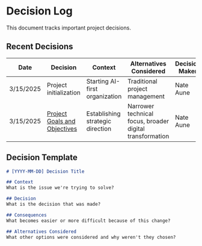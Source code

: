 # Decision Log

This document tracks important project decisions.

## Recent Decisions

| Date | Decision | Context | Alternatives Considered | Decision Maker |
|------|----------|---------|------------------------|----------------|
| 3/15/2025 | Project initialization | Starting AI-first organization | Traditional project management | Nate Aune |
| 3/15/2025 | [Project Goals and Objectives](2025-03-15-project-goals.md) | Establishing strategic direction | Narrower technical focus, broader digital transformation | Nate Aune |

## Decision Template

```markdown
# [YYYY-MM-DD] Decision Title

## Context
What is the issue we're trying to solve?

## Decision
What is the decision that was made?

## Consequences
What becomes easier or more difficult because of this change?

## Alternatives Considered
What other options were considered and why weren't they chosen?
``` 